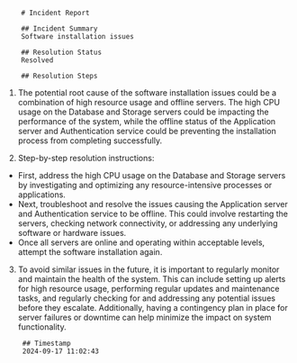 
        # Incident Report

        ## Incident Summary
        Software installation issues

        ## Resolution Status
        Resolved

        ## Resolution Steps
        
1. The potential root cause of the software installation issues could be a combination of high resource usage and offline servers. The high CPU usage on the Database and Storage servers could be impacting the performance of the system, while the offline status of the Application server and Authentication service could be preventing the installation process from completing successfully.

2. Step-by-step resolution instructions:
- First, address the high CPU usage on the Database and Storage servers by investigating and optimizing any resource-intensive processes or applications.
- Next, troubleshoot and resolve the issues causing the Application server and Authentication service to be offline. This could involve restarting the servers, checking network connectivity, or addressing any underlying software or hardware issues.
- Once all servers are online and operating within acceptable levels, attempt the software installation again.

3. To avoid similar issues in the future, it is important to regularly monitor and maintain the health of the system. This can include setting up alerts for high resource usage, performing regular updates and maintenance tasks, and regularly checking for and addressing any potential issues before they escalate. Additionally, having a contingency plan in place for server failures or downtime can help minimize the impact on system functionality. 

        ## Timestamp
        2024-09-17 11:02:43
        